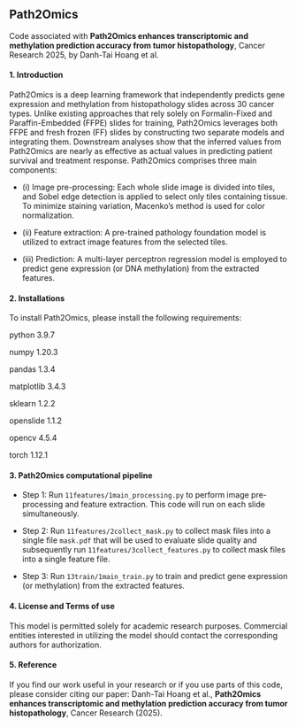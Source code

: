 ## Path2Omics

Code associated with **Path2Omics enhances transcriptomic and methylation prediction accuracy from tumor histopathology**, Cancer Research 2025, by Danh-Tai Hoang et al. 


#### 1. Introduction

Path2Omics is a deep learning framework that independently predicts gene expression and methylation from histopathology slides across 30 cancer types. Unlike existing approaches that rely solely on Formalin-Fixed and Paraffin-Embedded (FFPE) slides for training, Path2Omics leverages both FFPE and fresh frozen (FF) slides by constructing two separate models and integrating them. Downstream analyses show that the inferred values from Path2Omics are nearly as effective as actual values in predicting patient survival and treatment response.
Path2Omics comprises three main components:

* (i) Image pre-processing: Each whole slide image is divided into tiles, and Sobel edge detection is applied to select only tiles containing tissue. To minimize staining variation, Macenko’s method is used for color normalization.

* (ii) Feature extraction: A pre-trained pathology foundation model is utilized to extract image features from the selected tiles.

* (iii) Prediction: A multi-layer perceptron regression model is employed to predict gene expression (or DNA methylation) from the extracted features.

#### 2. Installations

To install Path2Omics, please install the following requirements:

python 3.9.7

numpy 1.20.3

pandas 1.3.4

matplotlib 3.4.3

sklearn 1.2.2

openslide 1.1.2

opencv 4.5.4

torch 1.12.1

#### 3. Path2Omics computational pipeline

* Step 1: Run `11features/1main_processing.py` to perform image pre-processing and feature extraction. This code will run on each slide simultaneously.

* Step 2: Run `11features/2collect_mask.py` to collect mask files into a single file `mask.pdf` that will be used to evaluate slide quality and subsequently run `11features/3collect_features.py` to collect mask files into a single feature file.

* Step 3: Run `13train/1main_train.py` to train and predict gene expression (or methylation) from the extracted features.

#### 4. License and Terms of use

This model is permitted solely for academic research purposes. Commercial entities interested in utilizing the model should contact the corresponding authors for authorization.

#### 5. Reference

If you find our work useful in your research or if you use parts of this code, please consider citing our paper:
Danh-Tai Hoang et al., **Path2Omics enhances transcriptomic and methylation prediction accuracy from tumor histopathology**, Cancer Research (2025).
